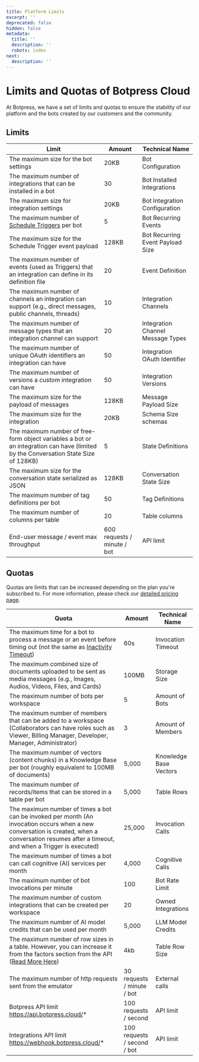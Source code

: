 ```yaml
---
title: Platform Limits
excerpt: ''
deprecated: false
hidden: false
metadata:
  title: ''
  description: ''
  robots: index
next:
  description: ''
---
```

# Limits and Quotas of Botpress Cloud

At Botpress, we have a set of limits and quotas to ensure the stability of our platform and the bots created by our customers and the community.

## Limits

| **Limit**                                                                                                                           | **Amount**                  | **Technical Name**                |
| ----------------------------------------------------------------------------------------------------------------------------------- | --------------------------- | --------------------------------- |
| The maximum size for the bot settings                                                                                               | 20KB                        | Bot Configuration                 |
| The maximum number of integrations that can be installed in a bot                                                                   | 30                          | Bot Installed Integrations        |
| The maximum size for integration settings                                                                                           | 20KB                        | Bot Integration Configuration     |
| The maximum number of [Schedule Triggers](https://botpress.com/docs/cloud/studio/toolbox/events-triggers/) per bot                  | 5                           | Bot Recurring Events              |
| The maximum size for the Schedule Trigger event payload                                                                             | 128KB                       | Bot Recurring Event Payload Size  |
| The maximum number of events (used as Triggers) that an integration can define in its definition file                               | 20                          | Event Definition                  |
| The maximum number of channels an integration can support (e.g., direct messages, public channels, threads)                         | 10                          | Integration Channels              |
| The maximum number of message types that an integration channel can support                                                         | 20                          | Integration Channel Message Types |
| The maximum number of unique OAuth identifiers an integration can have                                                              | 50                          | Integration OAuth Identifier      |
| The maximum number of versions a custom integration can have                                                                        | 50                          | Integration Versions              |
| The maximum size for the payload of messages                                                                                        | 128KB                       | Message Payload Size              |
| The maximum size for the integration                                                                                                | 20KB                        | Schema Size schemas               |
| The maximum number of free-form object variables a bot or an integration can have (limited by the Conversation State Size of 128KB) | 5                           | State Definitions                 |
| The maximum size for the conversation state serialized as JSON                                                                      | 128KB                       | Conversation State Size           |
| The maximum number of tag definitions per bot                                                                                       | 50                          | Tag Definitions                   |
| The maximum number of columns per table                                                                                             | 20                          | Table columns                     |
| End-user message / event max throughput                                                                                             | 600 requests / minute / bot | API limit                         |

## Quotas

Quotas are limits that can be increased depending on the plan you're subscribed to. For more information, please check our [detailed pricing page](https://botpress.com/pricing).

| **Quota**                                                                                                                                                                                                 | **Amount**                  | **Technical Name**     |
| --------------------------------------------------------------------------------------------------------------------------------------------------------------------------------------------------------- | --------------------------- | ---------------------- |
| The maximum time for a bot to process a message or an event before timing out (not the same as [Inactivity Timeout](https://botpress.com/docs/cloud/studio/chatbot-settings/#inactivity-timeout-minutes)) | 60s                         | Invocation Timeout     |
| The maximum combined size of documents uploaded to be sent as media messages (e.g., Images, Audios, Videos, Files, and Cards)                                                                             | 100MB                       | Storage Size           |
| The maximum number of bots per workspace                                                                                                                                                                  | 5                           | Amount of Bots         |
| The maximum number of members that can be added to a workspace (Collaborators can have roles such as Viewer, Billing Manager, Developer, Manager, Administrator)                                          | 3                           | Amount of Members      |
| The maximum number of vectors (content chunks) in a Knowledge Base per bot (roughly equivalent to 100MB of documents)                                                                                     | 5,000                       | Knowledge Base Vectors |
| The maximum number of records/items that can be stored in a table per bot                                                                                                                                 | 5,000                       | Table Rows             |
| The maximum number of times a bot can be invoked per month (An invocation occurs when a new conversation is created, when a conversation resumes after a timeout, and when a Trigger is executed)         | 25,000                      | Invocation Calls       |
| The maximum number of times a bot can call cognitive (AI) services per month                                                                                                                              | 4,000                       | Cognitive Calls        |
| The maximum number of bot invocations per minute                                                                                                                                                          | 100                         | Bot Rate Limit         |
| The maximum number of custom integrations that can be created per workspace                                                                                                                               | 20                          | Owned Integrations     |
| The maximum number of AI model credits that can be used per month                                                                                                                                         | 5,000                       | LLM Model Credits      |
| The maximum number of row sizes in a table. However, you can increase it from the factors section from the API ([Read More Here](https://botpress.com/docs/api-documentation/#create-table))              | 4kb                         | Table Row Size         |
| The maximum number of http requests sent from the emulator                                                                                                                                                | 30 requests / minute / bot  | External calls         |
| Botpress API limit <https://api.botpress.cloud/>\*                                                                                                                                                        | 100 requests / second       | API limit              |
| Integrations API limit <https://webhook.botpress.cloud/>\*                                                                                                                                                | 100 requests / second / bot | API limit              |